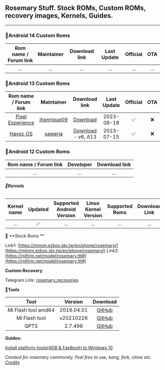 ## Rosemary Stuff. Stock ROMs, Custom ROMs, recovery images, Kernels, Guides.
***

### **📱Android 14 Custom Roms**

|                    Rom name / Forum link                     |                          Maintainer                          |                        Download link                         | Last Update | Official | OTA  |
| :----------------------------------------------------------: | :----------------------------------------------------------: | :----------------------------------------------------------: | :---------: | :------: | :--: |
| ... | ... |      ...         |  ... |    ...    |  ...  |


### **📱Android 13 Custom Roms**

|                    Rom name / Forum link                     |                          Maintainer                          |                        Download link                         | Last Update | Official | OTA  |
| :----------------------------------------------------------: | :----------------------------------------------------------: | :----------------------------------------------------------: | :---------: | :------: | :--: |
| [Pixel Experience](https://get.pixelexperience.org/rosemary) | [jhenrique09](https://t.me/jhenrique09) |     [Download](https://get.pixelexperience.org/rosemary)      | 2023-08-18  |    ✅     |  ❌   |
| [Havoc OS](https://t.me/Rosemary_Update/427?comment=122764) | [saweria](https://saweria.co/xyzuniverse) |     [Download](https://devuploads.com/4tvcjcgzd69a) - v6, A13 | 2023-07-15  |    ✅     |  ❌   |



### **📱Android 12 Custom Roms** 

|                    Rom name / Forum link                     |                          Developer                           |                        Download link                         |
| :----------------------------------------------------------: | :----------------------------------------------------------: | :----------------------------------------------------------: |
|    ...    |               ...                     | ... |


###### **📱Kernels**

|                         Kernel name                          | Updated | Supported Android Version | Linux Kernel Version |   Supported Roms   |                        Download Link                         |
| :----------------------------------------------------------: | :-----: | :-----------------------: | :------------------: | :----------------: | :----------------------------------------------------------: |
|        ...          |    ✅    |         ...         |       ...       | ... |         ...            |


📱 **Stock Roms **

Link1: [https://mirom.ezbox.idv.tw/en/phone/rosemary/](https://mirom.ezbox.idv.tw/en/phone/rosemary/)
Link2: [https://mifirm.net/model/rosemary.ttt#](https://mifirm.net/model/rosemary.ttt#)

**Custom Recovery**

Telegram Link: [rosemary_recoveries](https://web.telegram.org/k/#@rosemary_recoveries)


**🔧Tools**  

|        Tool         |  Version   |                           Download                           |
| :-----------------: | :--------: | :----------------------------------------------------------: |
| Mi Flash tool amd64 | 2016.04.01 | [GitHub](https://github.com/Caticer/rosemary-stuff/raw/master/tools/MiPhone.exe) |
|    Mi Flash tool    | v20210226  | [GitHub](https://github.com/Caticer/rosemary-stuff/raw/master/tools/MiFlash.7z) |
|        QPTS         |  2.7.496   | [GitHub](https://github.com/Caticer/rosemary-stuff/raw/master/tools/QPST.7z) |

**Guides:**

[Install platform-tools(ADB & Fastboot) to Windows 10](https://caticer.github.io/platformtoolswin10/)

*Created for rosemary community. Feel free to use, kang, fork, clone etc. [Credits](https://github.com/TheDoop/daisy-stuff)*
